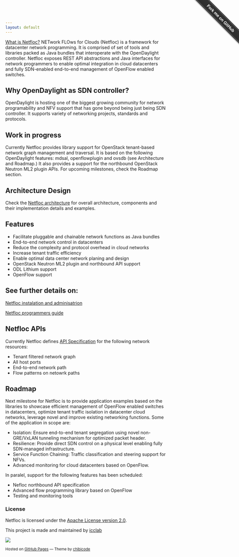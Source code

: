 ```yaml
---
layout: default
---
```


[What is Netfloc?](https://github.com/icclab/netfloc/) NETwork FLOws for Clouds (Netfloc) is a framework for datacenter network programming. It is comprised of set of tools and libraries packed as Java bundles that interoperate with the OpenDaylight controller. Netfloc exposes REST API abstractions and Java interfaces for network programmers to enable optimal integration in cloud datacenters and fully SDN-enabled end-to-end management of OpenFlow enabled switches.
 
## Why OpenDaylight as SDN controller?

OpenDaylight is hosting one of the biggest growing community for network programability and NFV support that has gone beyond being just being SDN controller. It supports variety of networking projects, standards and protocols.

## Work in progress

Currently Netfloc provides library support for OpenStack tenant-based network graph management and traversal. It is based on the following OpenDaylight features: mdsal, openflowplugin and ovsdb (see Architecture and Roadmap.) It also provides a support for the northbound OpenStack Neutron ML2 plugin APIs. For upcoming milestones, check the Roadmap section.

## Architecture Design

Check the <a href="https://github.com/icclab/netfloc/blob/master/docs/architecture.md/">Netfloc architecture</a> for overall architecture, components and their implementation details and examples.


## Features

- Facilitate pluggable and chainable network functions as Java bundles
- End-to-end network control in datacenters
- Reduce the complexity and protocol overhead in cloud networks
- Increase tenant traffic efficiency
- Enable optimal data center network planing and design
- OpenStack Neutron ML2 plugin and northbound API support
- ODL Lithium support
- OpenFlow support


## See further details on:

<p><a href="https://github.com/icclab/netfloc/blob/master/docs/installation_guide.md/">Netfloc instalation and adminisatrion</a></p>
<p><a href="https://github.com/icclab/netfloc/blob/master/docs/programmers_guide.md">Netfloc programmers guide</a></p>


## Netfloc APIs

Currently Netfloc defines [API Specification](https://github.com/icclab/netfloc/tree/master/docs/netfloc_api_spec) for the following network resources:

- Tenant filtered network graph
- All host ports
- End-to-end network path 
- Flow patterns on netowrk paths

## Roadmap

Next milestone for Netfloc is to provide application examples based on the libraries to showcase efficient management of OpenFlow enabled switches in datacenters, optimize tenant traffic isolation in datacenter cloud networks, leverage novel and improve existing networking functions. Some of the application in scope are:

- Isolation: Ensure end-to-end tenant segregation using novel non-GRE/VxLAN tunneling mechanism for optimized packet header.
- Resilience: Provide direct SDN control on a physical level enabling fully SDN-managed infrastructure.
- Service Function Chaining: Traffic classification and steering support for NFVs.
- Advanced monitoring for cloud datacenters based on OpenFlow. 

In paralel, support for the following features has been scheduled:

- Nefloc northbound API specification
- Advanced flow programming library based on OpenFlow
- Testing and monitoring tools


### License

Netfloc is licensed under the [Apache License version 2.0](https://www.apache.org/licenses/LICENSE-2.0).

<footer>
        <p>This project is made and maintained by <a href="https://github.com/icclab">icclab</a></p>
        <p><img src="https://raw.githubusercontent.com/icclab/netfloc/master/docs/img/icclab-logo.png"></p>
        <p><small>Hosted on <a href="http://chibicode.github.io/solo/">GitHub Pages</a> &mdash; Theme by <a href="https://github.com/chibicode/solo">chibicode</a>
        </small>
        </p>
</footer>


<div class="github-fork-ribbon-wrapper right fixed" style="width: 150px;height: 150px;position: fixed;overflow: hidden;top: 0;z-index: 9999;pointer-events: none;right: 0;"><div class="github-fork-ribbon" style="position: absolute;padding: 2px 0;background-color: #333;background-image: linear-gradient(to bottom, rgba(0, 0, 0, 0), rgba(0, 0, 0, 0.15));-webkit-box-shadow: 0 2px 3px 0 rgba(0, 0, 0, 0.5);-moz-box-shadow: 0 2px 3px 0 rgba(0, 0, 0, 0.5);box-shadow: 0 2px 3px 0 rgba(0, 0, 0, 0.5);z-index: 9999;pointer-events: auto;top: 42px;right: -43px;-webkit-transform: rotate(45deg);-moz-transform: rotate(45deg);-ms-transform: rotate(45deg);-o-transform: rotate(45deg);transform: rotate(45deg);"><a href="https://github.com/icclab/netfloc/" style="font: 700 13px &quot;Helvetica Neue&quot;, Helvetica, Arial, sans-serif;color: #fff;text-decoration: none;text-shadow: 0 -1px rgba(0, 0, 0, 0.5);text-align: center;width: 200px;line-height: 20px;display: inline-block;padding: 2px 0;border-width: 1px 0;border-style: dotted;border-color: rgba(255, 255, 255, 0.7);">Fork me on GitHub</a></div></div>
